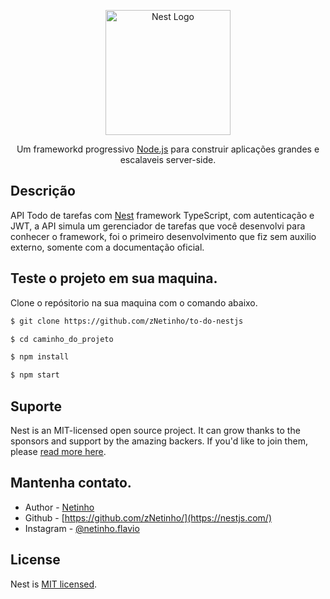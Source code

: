 <p align="center">
  <a href="http://nestjs.com/" target="blank"><img src="https://nestjs.com/img/logo-small.svg" width="200" alt="Nest Logo" /></a>
</p>

[circleci-image]: https://img.shields.io/circleci/build/github/nestjs/nest/master?token=abc123def456
[circleci-url]: https://circleci.com/gh/nestjs/nest

  <p align="center">Um frameworkd progressivo <a href="http://nodejs.org" target="_blank">Node.js</a> para construir aplicações grandes e escalaveis server-side.</p>

## Descrição

API Todo de tarefas com [Nest](https://github.com/nestjs/nest) framework TypeScript, com autenticação e JWT, a API simula um gerenciador de tarefas que você desenvolvi para conhecer o framework, foi o primeiro desenvolvimento que fiz sem auxilio externo, somente com a documentação oficial.

## Teste o projeto em sua maquina.
Clone o repósitorio na sua maquina com o comando abaixo.

```bash
$ git clone https://github.com/zNetinho/to-do-nestjs

$ cd caminho_do_projeto

$ npm install

$ npm start
```

## Suporte

Nest is an MIT-licensed open source project. It can grow thanks to the sponsors and support by the amazing backers. If you'd like to join them, please [read more here](https://docs.nestjs.com/support).

## Mantenha contato.

- Author - [Netinho](https://linkedin.com/in/antonio-flavio/)
- Github - [https://github.com/zNetinho/](https://nestjs.com/)
- Instagram - [@netinho.flavio](https://www.instagram.com/netinho.flavio/)

## License

Nest is [MIT licensed](LICENSE).
